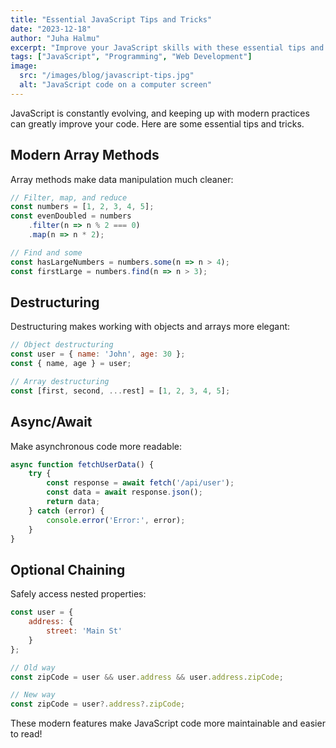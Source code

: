 ```yaml
---
title: "Essential JavaScript Tips and Tricks"
date: "2023-12-18"
author: "Juha Halmu"
excerpt: "Improve your JavaScript skills with these essential tips and best practices"
tags: ["JavaScript", "Programming", "Web Development"]
image:
  src: "/images/blog/javascript-tips.jpg"
  alt: "JavaScript code on a computer screen"
---
```


JavaScript is constantly evolving, and keeping up with modern practices can greatly improve your code. Here are some essential tips and tricks.

## Modern Array Methods

Array methods make data manipulation much cleaner:

```javascript
// Filter, map, and reduce
const numbers = [1, 2, 3, 4, 5];
const evenDoubled = numbers
    .filter(n => n % 2 === 0)
    .map(n => n * 2);

// Find and some
const hasLargeNumbers = numbers.some(n => n > 4);
const firstLarge = numbers.find(n => n > 3);
```

## Destructuring

Destructuring makes working with objects and arrays more elegant:

```javascript
// Object destructuring
const user = { name: 'John', age: 30 };
const { name, age } = user;

// Array destructuring
const [first, second, ...rest] = [1, 2, 3, 4, 5];
```

## Async/Await

Make asynchronous code more readable:

```javascript
async function fetchUserData() {
    try {
        const response = await fetch('/api/user');
        const data = await response.json();
        return data;
    } catch (error) {
        console.error('Error:', error);
    }
}
```

## Optional Chaining

Safely access nested properties:

```javascript
const user = {
    address: {
        street: 'Main St'
    }
};

// Old way
const zipCode = user && user.address && user.address.zipCode;

// New way
const zipCode = user?.address?.zipCode;
```

These modern features make JavaScript code more maintainable and easier to read!

